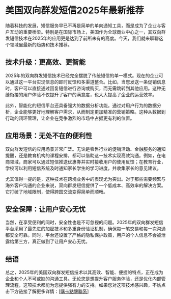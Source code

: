 # 美国双向群发短信2025年最新推荐

随着科技的发展，短信服务早已不再是简单的单向通知工具，而是成为了企业与客户互动的重要桥梁。特别是在国际市场上，美国作为全球商业中心之一，其双向群发短信技术在2025年的应用更是达到了前所未有的高度。今天，我们就来聊聊这个领域里最新的趋势和技术推荐。

## 技术升级：更高效、更智能

2025年的双向群发短信技术已经完全摆脱了传统短信的单一模式。现在的企业可以通过这一平台实现信息的即时反馈和多渠道整合。比如，当您发送一条促销信息时，客户可以直接通过回复短信进行咨询或购买，而无需跳转到其他应用。这种无缝衔接的用户体验不仅提升了客户的满意度，也大大提高了企业的运营效率。

此外，智能化的短信平台还具备强大的数据分析功能。通过对用户行为的数据分析，企业能够更好地理解客户需求，从而制定更加精准的营销策略。这种从数据到行动的闭环管理，让企业在竞争激烈的市场中占据更有利的位置。

## 应用场景：无处不在的便利性

双向群发短信的应用场景非常广泛。无论是零售行业的促销活动、金融服务的通知提醒，还是教育机构的课程安排，都可以借助这一技术实现高效沟通。例如，在电商领域，商家可以通过短信推送优惠券并实时接收用户的使用反馈；在教育行业，学校可以利用短信系统及时通知家长学生的学习进度，并收集家长的意见建议。

尤其值得一提的是，这种技术在跨境业务中的表现尤为突出。对于那些需要频繁与海外客户沟通的企业来说，双向群发短信提供了一个低成本、高效率的解决方案。它打破了地域限制，使得跨国交流变得简单而顺畅。

## 安全保障：让用户安心无忧

当然，在享受便利的同时，安全性也是不可忽视的问题。2025年的双向群发短信平台采用了最先进的加密技术和多重身份验证机制，确保每一笔交易和每一次沟通都安全可靠。同时，平台还设置了严格的隐私保护政策，用户的个人信息不会被泄露给第三方，真正做到了让用户安心无忧。

## 结语

总之，2025年的美国双向群发短信技术以其高效、智能、便捷的特点，正在成为企业和个人不可或缺的沟通工具。无论您是想提升客户服务体验，还是优化内部管理流程，这项技术都能为您提供强有力的支持。如果您对这项技术感兴趣，不妨点击下方链接了解更多详情：[[購卡點擊聯系](https://t.me/s/SXDXQF)]